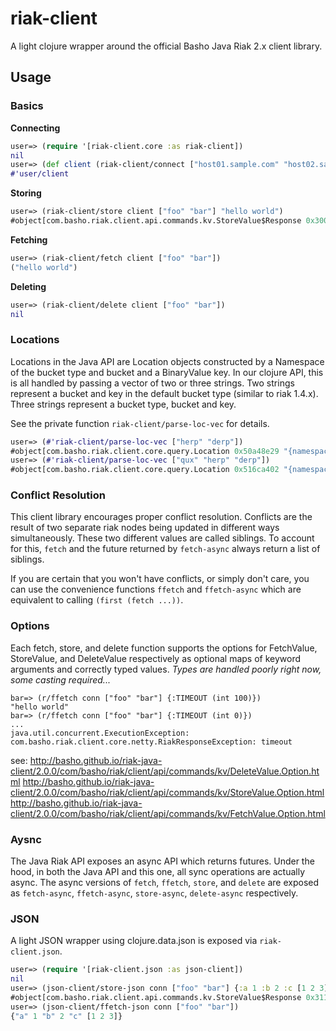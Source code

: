 # riak-client

A light clojure wrapper around the official Basho Java Riak 2.x client library.

## Usage

### Basics

**Connecting**
```clojure
user=> (require '[riak-client.core :as riak-client])
nil
user=> (def client (riak-client/connect ["host01.sample.com" "host02.sample.com" "host03.sample.com"]))
#'user/client
```

**Storing**
```clojure
user=> (riak-client/store client ["foo" "bar"] "hello world")
#object[com.basho.riak.client.api.commands.kv.StoreValue$Response 0x3000447e "{location: {namespace: {type: default, bucket: foo}, key: bar}, values: []}"]
```

**Fetching**
```clojure
user=> (riak-client/fetch client ["foo" "bar"])
("hello world")
```

**Deleting**
```clojure
user=> (riak-client/delete client ["foo" "bar"])
nil
```

### Locations

Locations in the Java API are Location objects constructed by a Namespace of the 
bucket type and bucket and a BinaryValue key. In our clojure API, this is all
handled by passing a vector of two or three strings. Two strings represent a
bucket and key in the default bucket type (similar to riak 1.4.x). Three strings
represent a bucket type, bucket and key.

See the private function `riak-client/parse-loc-vec` for details.

```clojure
user=> (#'riak-client/parse-loc-vec ["herp" "derp"])
#object[com.basho.riak.client.core.query.Location 0x50a48e29 "{namespace: {type: default, bucket: herp}, key: derp}"]
user=> (#'riak-client/parse-loc-vec ["qux" "herp" "derp"])
#object[com.basho.riak.client.core.query.Location 0x516ca402 "{namespace: {type: qux, bucket: herp}, key: derp}"]
```


### Conflict Resolution

This client library encourages proper conflict resolution. Conflicts are the
result of two separate riak nodes being updated in different ways 
simultaneously. These two different values are called siblings. To account for
this, `fetch` and the future returned by `fetch-async` always return a list of
siblings.

If you are certain that you won't have conflicts, or simply don't care, you can
use the convenience functions `ffetch` and `ffetch-async` which are equivalent
to calling `(first (fetch ...))`.


### Options

Each fetch, store, and delete function supports the options for FetchValue,
StoreValue, and DeleteValue respectively as optional maps of keyword arguments
and correctly typed values. _Types are handled poorly right now, some casting
required..._

```
bar=> (r/ffetch conn ["foo" "bar"] {:TIMEOUT (int 100)})
"hello world"
bar=> (r/ffetch conn ["foo" "bar"] {:TIMEOUT (int 0)})
...
java.util.concurrent.ExecutionException: com.basho.riak.client.core.netty.RiakResponseException: timeout
```

see:
  http://basho.github.io/riak-java-client/2.0.0/com/basho/riak/client/api/commands/kv/DeleteValue.Option.html
  http://basho.github.io/riak-java-client/2.0.0/com/basho/riak/client/api/commands/kv/StoreValue.Option.html
  http://basho.github.io/riak-java-client/2.0.0/com/basho/riak/client/api/commands/kv/FetchValue.Option.html


### Aysnc

The Java Riak API exposes an async API which returns futures. Under the hood, in
both the Java API and this one, all sync operations are actually async. The
async versions of `fetch`, `ffetch`, `store`, and `delete` are exposed as
`fetch-async`, `ffetch-async`, `store-async`, `delete-async` respectively.


### JSON

A light JSON wrapper using clojure.data.json is exposed via `riak-client.json`.

```clojure
user=> (require '[riak-client.json :as json-client])
nil
user=> (json-client/store-json conn ["foo" "bar"] {:a 1 :b 2 :c [1 2 3]})
#object[com.basho.riak.client.api.commands.kv.StoreValue$Response 0x31167838 "{location: {namespace: {type: default, bucket: foo}, key: bar}, values: []}"]
user=> (json-client/ffetch-json conn ["foo" "bar"])
{"a" 1 "b" 2 "c" [1 2 3]}
```
